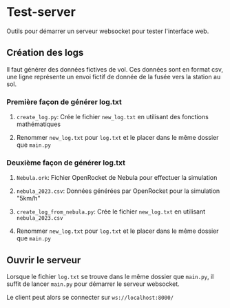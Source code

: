 # Test-server

Outils pour démarrer un serveur websocket pour tester l'interface web.


## Création des logs

Il faut générer des données fictives de vol. Ces données sont en format csv, une ligne représente un envoi fictif de donnée de la fusée vers la station au sol.


### Première façon de générer log.txt

1. `create_log.py`: Crée le fichier `new_log.txt` en utilisant des fonctions mathématiques

2. Renommer `new_log.txt` pour `log.txt` et le placer dans le même dossier que `main.py`


### Deuxième façon de générer log.txt

1. `Nebula.ork`: Fichier OpenRocket de Nebula pour effectuer la simulation

2. `nebula_2023.csv`: Données générées par OpenRocket pour la simulation "5km/h"

3. `create_log_from_nebula.py`: Crée le fichier `new_log.txt` en utilisant `nebula_2023.csv`

4. Renommer `new_log.txt` pour `log.txt` et le placer dans le même dossier que `main.py`


## Ouvrir le serveur

Lorsque le fichier `log.txt` se trouve dans le même dossier que `main.py`, il suffit de lancer `main.py` pour démarrer le serveur websocket.

Le client peut alors se connecter sur `ws://localhost:8000/`